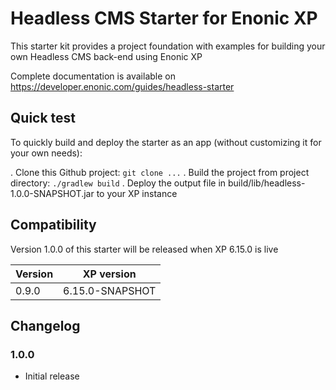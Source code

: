 # Headless CMS Starter for Enonic XP

This starter kit provides a project foundation with examples for building your own Headless CMS back-end using Enonic XP

Complete documentation is available on https://developer.enonic.com/guides/headless-starter

## Quick test

To quickly build and deploy the starter as an app (without customizing it for your own needs):

. Clone this Github project: `git clone ...`
. Build the project from project directory: `./gradlew build`
. Deploy the output file in build/lib/headless-1.0.0-SNAPSHOT.jar to your XP instance

## Compatibility

Version 1.0.0 of this starter will be released when XP 6.15.0 is live

| Version       | XP version |
| ------------- | ---------- |
| 0.9.0	        | 6.15.0-SNAPSHOT |

## Changelog

### 1.0.0

* Initial release
